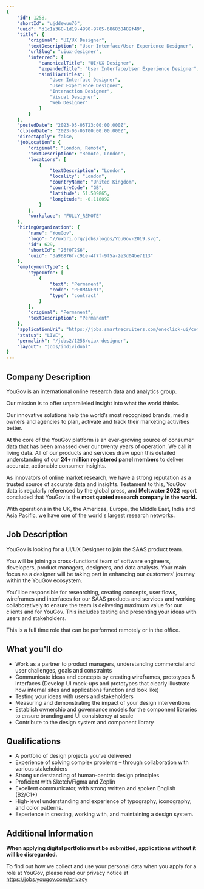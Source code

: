 ```yaml
---
{
	"id": 1258,
	"shortId": "ujddewuu76",
	"uuid": "d1c1a368-1d19-4990-9705-686838489f49",
	"title": {
		"original": "UI/UX Designer",
		"textDescription": "User Interface/User Experience Designer",
		"urlSlug": "uiux-designer",
		"inferred": {
			"canonicalTitle": "UI/UX Designer",
			"expandedTitle": "User Interface/User Experience Designer",
			"similiarTitles": [
				"User Interface Designer",
				"User Experience Designer",
				"Interaction Designer",
				"Visual Designer",
				"Web Designer"
			]
		}
	},
	"postedDate": "2023-05-05T23:00:00.000Z",
	"closedDate": "2023-06-05T00:00:00.000Z",
	"directApply": false,
	"jobLocation": {
		"original": "London, Remote",
		"textDescription": "Remote, London",
		"locations": [
			{
				"textDescription": "London",
				"locality": "London",
				"countryName": "United Kingdom",
				"countryCode": "GB",
				"latitude": 51.509865,
				"longitude": -0.118092
			}
		],
		"workplace": "FULLY_REMOTE"
	},
	"hiringOrganization": {
		"name": "YouGov",
		"logo": "//uxbri.org/jobs/logos/YouGov-2019.svg",
		"id": 629,
		"shortId": "26f0T2S6",
		"uuid": "3a96876f-c91e-4f7f-9f5a-2e3d04be7113"
	},
	"employmentType": {
		"typeInfo": [
			{
				"text": "Permanent",
				"code": "PERMANENT",
				"type": "contract"
			}
		],
		"original": "Permanent",
		"textDescription": "Permanent"
	},
	"applicationUri": "https://jobs.smartrecruiters.com/oneclick-ui/company/YouGov1/publication/aa501967-2c51-4b96-969d-dfa2b4c36d98?dcr_ci=YouGov1",
	"status": "LIVE",
	"permalink": "/jobs2/1258/uiux-designer",
	"layout": "jobs/individual"
}
---
```

<h2 id="company-description">Company Description</h2>
<p>YouGov is an international online research data and analytics group.</p>
<p>Our mission is to offer unparalleled insight into what the world thinks.</p>
<p>Our innovative solutions help the world’s most recognized brands, media owners and agencies to plan, activate and track their marketing activities better.</p>
<p>At the core of the YouGov platform is an ever-growing source of consumer data that has been amassed over our twenty years of operation. We call it living data. All of our products and services draw upon this detailed understanding of our <strong>24+ million registered panel members</strong> to deliver accurate, actionable consumer insights.</p>
<p>As innovators of online market research, we have a strong reputation as a trusted source of accurate data and insights. Testament to this, YouGov data is regularly referenced by the global press, and <strong>Meltwater 2022</strong> report concluded that YouGov is the <strong>most quoted research company in the world.</strong></p>
<p>With operations in the UK, the Americas, Europe, the Middle East, India and Asia Pacific, we have one of the world's largest research networks.</p>
<h2 id="job-description">Job Description</h2>
<p>YouGov is looking for a UI/UX Designer to join the SAAS product team.</p>
<p>You will be joining a cross-functional team of software engineers, developers, product managers, designers, and data analysts. Your main focus as a designer will be taking part in enhancing our customers' journey within the YouGov ecosystem.</p>
<p>You’ll be responsible for researching, creating concepts, user flows, wireframes and interfaces for our SAAS products and services and working collaboratively to ensure the team is delivering maximum value for our clients and for YouGov. This includes testing and presenting your ideas with users and stakeholders.</p>
<p>This is a full time role that can be performed remotely or in the office.</p>
<h2 id="what-youll-do">What you'll do</h2>
<ul>
<li>Work as a partner to product managers, understanding commercial and user challenges, goals and constraints  </li>
<li>Communicate ideas and concepts by creating wireframes, prototypes &amp; interfaces (Develop UI mock-ups and prototypes that clearly illustrate how internal sites and applications function and look like)</li>
<li>Testing your ideas with users and stakeholders</li>
<li>Measuring and demonstrating the impact of your design interventions</li>
<li>Establish ownership and governance models for the component libraries to ensure branding and UI consistency at scale </li>
<li>Contribute to the design system and component library</li>
</ul>
<h2 id="qualifications">Qualifications</h2>
<ul>
<li>A portfolio of design projects you’ve delivered</li>
<li>Experience of solving complex problems – through collaboration with various stakeholders</li>
<li>Strong understanding of human-centric design principles </li>
<li>Proficient with Sketch/Figma and Zeplin </li>
<li>Excellent communicator, with strong written and spoken English (B2/C1+) </li>
<li>High-level understanding and experience of typography, iconography, and color patterns.</li>
<li>Experience in creating, working with, and maintaining a design system.</li>
</ul>
<h2 id="additional-information">Additional Information</h2>
<p><strong>When applying digital portfolio must be submitted, applications without it will be disregarded.</strong></p>
<p>To find out how we collect and use your personal data when you apply for a role at YouGov, please read our privacy notice at <a href="https://jobs.yougov.com/privacy">https://jobs.yougov.com/privacy</a></p>

